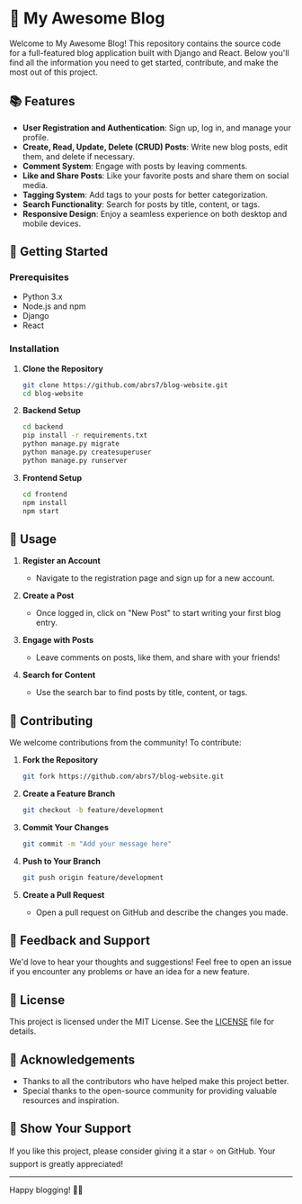 # 📝 My Awesome Blog

Welcome to My Awesome Blog! This repository contains the source code for a full-featured blog application built with Django and React. Below you'll find all the information you need to get started, contribute, and make the most out of this project.

## 📚 Features

- **User Registration and Authentication**: Sign up, log in, and manage your profile.
- **Create, Read, Update, Delete (CRUD) Posts**: Write new blog posts, edit them, and delete if necessary.
- **Comment System**: Engage with posts by leaving comments.
- **Like and Share Posts**: Like your favorite posts and share them on social media.
- **Tagging System**: Add tags to your posts for better categorization.
- **Search Functionality**: Search for posts by title, content, or tags.
- **Responsive Design**: Enjoy a seamless experience on both desktop and mobile devices.

## 🚀 Getting Started

### Prerequisites

- Python 3.x
- Node.js and npm
- Django
- React

### Installation

1. **Clone the Repository**
    ```sh
    git clone https://github.com/abrs7/blog-website.git
    cd blog-website
    ```

2. **Backend Setup**
    ```sh
    cd backend
    pip install -r requirements.txt
    python manage.py migrate
    python manage.py createsuperuser
    python manage.py runserver
    ```

3. **Frontend Setup**
    ```sh
    cd frontend
    npm install
    npm start
    ```

## 📖 Usage

1. **Register an Account**
   - Navigate to the registration page and sign up for a new account.

2. **Create a Post**
   - Once logged in, click on "New Post" to start writing your first blog entry.

3. **Engage with Posts**
   - Leave comments on posts, like them, and share with your friends!

4. **Search for Content**
   - Use the search bar to find posts by title, content, or tags.

## 👥 Contributing

We welcome contributions from the community! To contribute:

1. **Fork the Repository**
    ```sh
    git fork https://github.com/abrs7/blog-website.git
    ```

2. **Create a Feature Branch**
    ```sh
    git checkout -b feature/development
    ```

3. **Commit Your Changes**
    ```sh
    git commit -m "Add your message here"
    ```

4. **Push to Your Branch**
    ```sh
    git push origin feature/development
    ```

5. **Create a Pull Request**
   - Open a pull request on GitHub and describe the changes you made.

## 💬 Feedback and Support

We'd love to hear your thoughts and suggestions! Feel free to open an issue if you encounter any problems or have an idea for a new feature.

## 📄 License

This project is licensed under the MIT License. See the [LICENSE](LICENSE) file for details.

## 🙌 Acknowledgements

- Thanks to all the contributors who have helped make this project better.
- Special thanks to the open-source community for providing valuable resources and inspiration.

## 🌟 Show Your Support

If you like this project, please consider giving it a star ⭐️ on GitHub. Your support is greatly appreciated!

---

Happy blogging! 📝🚀
